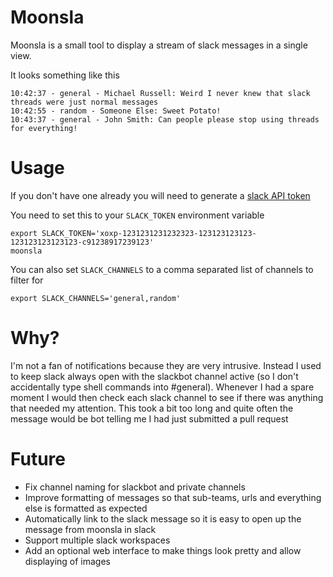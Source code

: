 # Moonsla

Moonsla is a small tool to display a stream of slack messages in a single view.

It looks something like this

```
10:42:37 - general - Michael Russell: Weird I never knew that slack threads were just normal messages
10:42:55 - random - Someone Else: Sweet Potato!
10:43:37 - general - John Smith: Can people please stop using threads for everything!
```

# Usage

If you don't have one already you will need to generate a [slack API token](https://api.slack.com/custom-integrations/legacy-tokens)

You need to set this to your `SLACK_TOKEN` environment variable
```
export SLACK_TOKEN='xoxp-1231231231232323-123123123123-123123123123123-c91238917239123'
moonsla
```

You can also set `SLACK_CHANNELS` to a comma separated list of channels to filter for
```
export SLACK_CHANNELS='general,random'
```

# Why?

I'm not a fan of notifications because they are very intrusive. Instead I used to keep slack always open with the slackbot channel active (so I don't accidentally type shell commands into #general). Whenever I had a spare moment I would then check each slack channel to see if there was anything that needed my attention. This took a bit too long and quite often the message would be bot telling me I had just submitted a pull request

# Future

* Fix channel naming for slackbot and private channels
* Improve formatting of messages so that sub-teams, urls and everything else is formatted as expected
* Automatically link to the slack message so it is easy to open up the message from moonsla in slack
* Support multiple slack workspaces
* Add an optional web interface to make things look pretty and allow displaying of images
